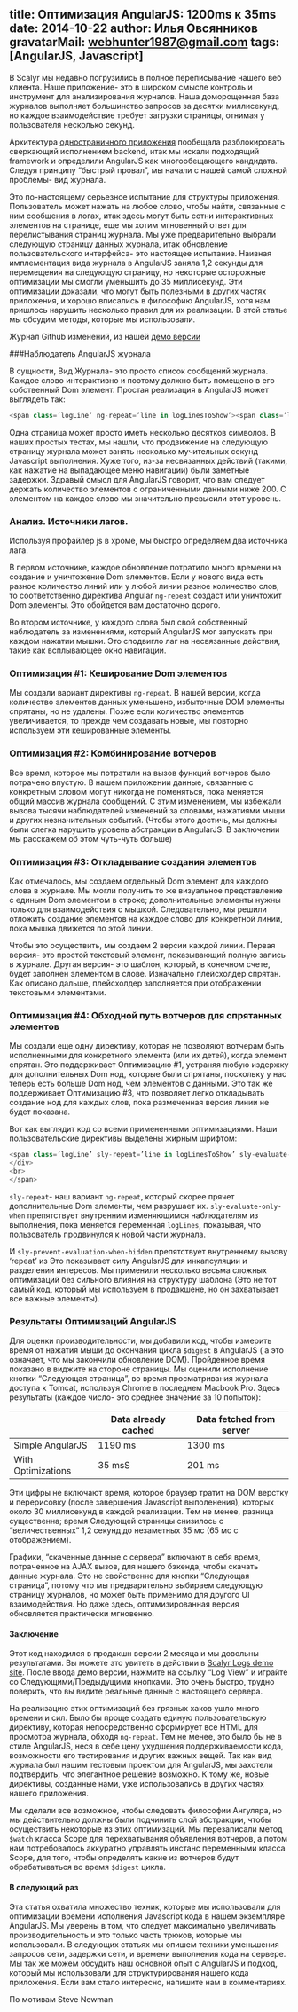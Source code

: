 title: Оптимизация AngularJS: 1200ms к 35ms
date: 2014-10-22
author: Илья Овсянников
gravatarMail: webhunter1987@gmail.com
tags: [AngularJS, Javascript]
---

В Scalyr мы недавно погрузились в полное переписывание нашего веб клиента. Наше приложение- это в широком смысле контроль и инструмент для анализирования журналов. Наша доморощенная база журналов выполняет большинство запросов за десятки миллисекунд, но каждое взаимодействие требует загрузки страницы, отнимая у пользователя несколько секунд.

Архитектура [одностраничного приложения](http://en.wikipedia.org/wiki/Single-page_application) пообещала разблокировать сверкающий исполнением backend, итак мы искали подходящий framework и определили AngularJS как многообещающего кандидата. Следуя принципу “быстрый провал”, мы начали с нашей самой сложной проблемы- вид журнала.

Это по-настоящему серьезное испытание для структуры приложения. Пользователь может нажать на любое слово, чтобы найти, связанные с ним сообщения в логах, итак здесь могут быть сотни интерактивных элементов на странице, еще мы хотим мгновенный ответ для перелистывания страниц журнала. Мы уже предварительно выбрали следующую страницу данных журнала, итак обновление пользовательского интерфейса- это настоящее испытание. Наивная имплементация вида журнала в AngularJS заняла 1,2 секунды для перемещения на следующую страницу, но некоторые осторожные оптимизации мы смогли уменьшить до 35 миллисекунд. Эти оптимизации доказали, что могут быть полезными в других частях приложения, и хорошо вписались в философию AngularJS, хотя нам пришлось нарушить несколько правил для их реализации. В этой статье мы обсудим методы, которые мы использовали.

Журнал Github изменений, из нашей [демо версии](https://www.scalyr.com/logStart)

###Наблюдатель AngularJS журнала

В сущности, Вид Журнала- это просто список сообщений журнала. Каждое слово интерактивно и поэтому должно быть помещено в его собственный Dom элемент. Простая реализация в AngularJS может выглядеть так:

```js
<span class=’logLine’ ng-repeat=’line in logLinesToShow’><span class=’logToken’ ng-repeat=’token in line’>{{token | formatToken}} </span><br></span>
```
Одна страница может просто иметь несколько десятков символов. В наших простых тестах, мы нашли, что  продвижение на следующую страницу журнала может занять несколько мучительных секунд Javascript выполнения. Хуже того, из-за несвязанных действий (такими, как нажатие на выпадающее меню навигации) были заметные задержки. Здравый смысл для AngularJS говорит, что вам следует держать количество элементов с ограниченными данными ниже 200. С элементом на каждое слово мы значительно превысили этот уровень.

### Анализ. Источники лагов.

Используя профайлер js в хроме, мы быстро определяем два источника лага. 

В первом источнике, каждое обновление потратило много времени на создание и уничтожение Dom элементов. Если у нового вида есть разное количество линий или у любой линии разное количество слов, то соответственно директива Angular `ng-repeat` создаст или уничтожит Dom элементы. Это обойдется вам достаточно дорого.

Во втором источнике, у каждого слова был свой собственный наблюдатель за изменениями, который AngularJS мог запускать при каждом нажатии мышки. Это сподвигло лаг на несвязанные действия, такие как всплывающее окно навигации.

### Оптимизация #1: Кеширование Dom элементов

Мы создали вариант директивы `ng-repeat`. В нашей версии, когда количество элементов данных уменьшено, избыточные DOM элементы спрятаны, но не удалены. Позже если количество элементов увеличивается, то прежде чем создавать новые, мы повторно используем эти кешированные элементы.

### Оптимизация #2: Комбинирование вотчеров

Все время, которое мы потратили на вызов функций вотчеров было потрачено впустую. В нашем приложении данные, связанные с конкретным словом могут никогда не поменяться, пока меняется общий массив журнала сообщений. С этим изменением, мы избежали вызова тысячи наблюдателей изменений за словами, нажатиями мыши и других незначительных событий. (Чтобы этого достичь, мы должны были слегка нарушить уровень абстракции в AngularJS. В заключении мы расскажем об этом чуть-чуть больше)

### Оптимизация #3: Откладывание создания элементов

Как отмечалось, мы создаем отдельный Dom элемент для каждого слова в журнале. Мы могли получить то же визуальное представление с единым Dom элементом в строке; дополнительные элементы нужны только для взаимодействия с мышкой. Следовательно, мы решили отложить создание элементов на каждое слово для конкретной линии, пока мышка движется по этой линии.

Чтобы это осуществить, мы создаем 2 версии каждой линии. Первая версия- это простой текстовый элемент, показывающий полную запись в журнале. Другая версия- это шаблон, который, в конечном счете, будет заполнен элементом в слове. Изначально плейсхолдер спрятан. Как описано дальше, плейсхолдер заполняется при отображении текстовыми элементами.

### Оптимизация #4: Обходной путь вотчеров для спрятанных элементов

Мы создали еще одну директиву, которая не позволяют вотчерам быть исполненными для конкретного элемента (или их детей), когда элемент спрятан. Это поддерживает Оптимизацию #1, устраняя любую издержку для дополнительных Dom нод, которые были спрятаны, поскольку у нас теперь есть больше Dom нод, чем элементов с данными. Это так же поддерживает Оптимизацию #3, что позволяет легко откладывать создание нод для каждых слов, пока размеченная версия линии не будет показана.

Вот как выглядит код со всеми примененными оптимизациями. Наши пользовательские директивы выделены жирным шрифтом:

```js
<span class=’logLine’ sly-repeat=’line in logLinesToShow’ sly-evaluate-only-when=’logLines’><div ng-mouseenter=”mouseHasEntered = true”><span ng-show=’!mouseHasEntered’>{{logLine | formatLine }} </span><div ng-show=’mouseHasEntered’ sly-prevent-evaluation-when-hidden><span class=’logToken’ sly-repeat=’tokens in line’>{{token | formatToken }}</span></div>
</div>
<br>
</span>
```

`sly-repeat`- наш вариант `ng-repeat`, который скорее прячет дополнительные Dom элементы, чем разрушает их. 
`sly-evaluate-only-when` препятствует внутренним изменяющимся наблюдателям из выполнения, пока меняется переменная `logLines`, показывая, что пользователь продвинулся к новой части журнала. 

И `sly-prevent-evaluation-when-hidden` препятствует внутреннему вызову ‘repeat’ из 
Это показывает силу AngulsrJS для инкапсуляции и разделении интересов. Мы применили несколько весьма сложных оптимизаций без сильного влияния на структуру шаблона (Это не тот самый код, который мы используем в продакшене, но он захватывает все важные элементы).

### Результаты Оптимизаций AngularJS

Для оценки производительности, мы добавили код, чтобы измерить время от нажатия мыши до окончания цикла `$digest` в AngularJS ( а это означает, что мы закончили обновление DOM). Пройденное время показано в виджите на стороне страницы. Мы оценили исполнение кнопки “Следующая страница”, во время просматривания журнала доступа к Tomcat, используя Chrome в последнем Macbook Pro. Здесь результаты (каждое число- это среднее значение за 10 попыток):

<table>
	<thead>
		<tr>
		   <th>&nbsp;</th>
		   <th>Data already cached</th>
		   <th>Data fetched from server</th>
		</tr>
	</thead>
	<tbody>
		<tr>
		   <td>Simple AngularJS</td>
		   <td>1190 ms</td>
		   <td>1300 ms</td>
		</tr>
		<tr>
		   <td>With Optimizations</td>
		   <td>35 msS</td>
		   <td>201 ms</td>
		</tr>
	</tbody>
</table>

Эти цифры не включают время, которое браузер тратит на DOM верстку и перерисовку (после завершения Javascript выполенения), которых около 30 миллисекунд в каждой реализации. Тем не менее, разница существенна; время Следующей страницы снизилось с “величественных” 1,2 секунд до незаметных 35 мс (65 мс с отображением).

Графики,  “скаченные данные с сервера” включают в себя время, потраченное на AJAX вызов, для нашего бэкенда, чтобы скачать данные журнала. Это не свойственно для кнопки “Следующая страница”, потому что мы предварительно выбираем следующую страницу журналов, но может быть применимо для другого UI взаимодействия. Но даже здесь, оптимизированная версия обновляется практически мгновенно.

#### Заключение

Этот код находился в продакшн версии 2 месяца и мы довольны результатами. Вы можете это увитеть в действии в [Scalyr Logs demo site](https://www.scalyr.com/logStart). После ввода демо версии, нажмите на ссылку “Log View” и играйте со Следующими/Предыдущими кнопками. Это очень быстро, трудно поверить, что вы видите реальные данные с настоящего сервера.

На реализацию этих оптимизаций без грязных хаков ушло много времени и сил. Было бы проще создать единую пользовательскую директиву, которая непосредственно сформирует все HTML для просмотра журнала, обходя `ng-repeat`. Тем не менее, это было бы не в стиле AngularJS, неся в себе цену ухудшения поддерживаемости кода, возможности его тестирования и других важных вещей. Так как вид журнала был нашим тестовым проектом для AngularJS, мы захотели подтвердить, что элегантное решение возможно. К тому же, новые директивы, созданные нами, уже использовались в других частях нашего приложения.

Мы сделали все возможное, чтобы следовать философии Ангуляра, но мы действительно должны были подчинить слой абстракции, чтобы осуществить некоторые из этих оптимизаций. Мы перезаписали метод `$watch` класса Scope для перехватывания объявления вотчеров, а потом нам потребовалось аккуратно управлять инстанс переменными класса Scope, для того, чтобы определять какие из вотчеров будут обрабатываться во время `$digest` цикла.

#### В следующий раз
 
Эта статья охватила множество техник, которые мы использовали для оптимизации времени исполнения Javascript кода в нашем экземпляре AngularJS. Мы уверены в том, что следует максимально увеличивать производительность и это только часть трюков, которые мы использовали. В следующих статьях мы опишем техники уменьшения запросов сети, задержки сети, и времени выполнения кода на сервере. Мы так же можем обсудить наш основной опыт с AngularJS и подход, который мы использовали для структурирования нашего кода приложения. Если вам стало интересно, напишите нам в комментариях.

По мотивам Steve Newman

